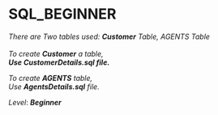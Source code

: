 # SQL_BEGINNER

_There are Two tables used:  **Customer** Table, AGENTS Table<br><br>
To create **Customer** a table,<br>
**Use CustomerDetails.sql file.**_

_To create **AGENTS** table,<br>
Use **AgentsDetails.sql** file._

_Level_: _**Beginner**_
